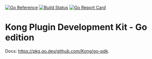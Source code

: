 [![Go Reference](https://pkg.go.dev/badge/github.com/kong/go-pdk?status.svg)](https://pkg.go.dev/github.com/kong/go-pdk)
[![Build Status][badge-travis-image]][badge-travis-url]
[![Go Report Card](https://goreportcard.com/badge/github.com/kong/go-pdk)](https://goreportcard.com/report/github.com/kong/go-pdk)


# Kong Plugin Development Kit - Go edition

Docs: https://pkg.go.dev/github.com/Kong/go-pdk.

[badge-travis-url]: https://travis-ci.com/Kong/go-pdk/branches
[badge-travis-image]: https://travis-ci.com/Kong/go-pdk.svg?branch=master
